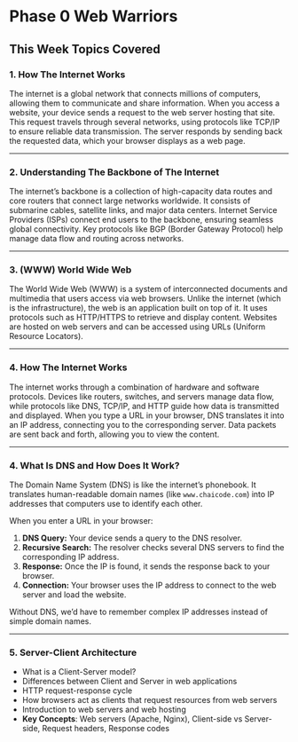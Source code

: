 # Phase 0 Web Warriors
## This Week Topics Covered

### 1. How The Internet Works  
The internet is a global network that connects millions of computers, allowing them to communicate and share information. When you access a website, your device sends a request to the web server hosting that site. This request travels through several networks, using protocols like TCP/IP to ensure reliable data transmission. The server responds by sending back the requested data, which your browser displays as a web page.

---

### 2. Understanding The Backbone of The Internet  
The internet’s backbone is a collection of high-capacity data routes and core routers that connect large networks worldwide. It consists of submarine cables, satellite links, and major data centers. Internet Service Providers (ISPs) connect end users to the backbone, ensuring seamless global connectivity. Key protocols like BGP (Border Gateway Protocol) help manage data flow and routing across networks.

---

### 3. (WWW) World Wide Web  
The World Wide Web (WWW) is a system of interconnected documents and multimedia that users access via web browsers. Unlike the internet (which is the infrastructure), the web is an application built on top of it. It uses protocols such as HTTP/HTTPS to retrieve and display content. Websites are hosted on web servers and can be accessed using URLs (Uniform Resource Locators).

---

### 4. How The Internet Works  
The internet works through a combination of hardware and software protocols. Devices like routers, switches, and servers manage data flow, while protocols like DNS, TCP/IP, and HTTP guide how data is transmitted and displayed. When you type a URL in your browser, DNS translates it into an IP address, connecting you to the corresponding server. Data packets are sent back and forth, allowing you to view the content.

---

 ### 4. What Is DNS and How Does It Work?  
The Domain Name System (DNS) is like the internet’s phonebook. It translates human-readable domain names (like `www.chaicode.com`) into IP addresses that computers use to identify each other.  

When you enter a URL in your browser:  
1. **DNS Query:** Your device sends a query to the DNS resolver.  
2. **Recursive Search:** The resolver checks several DNS servers to find the corresponding IP address.  
3. **Response:** Once the IP is found, it sends the response back to your browser.  
4. **Connection:** Your browser uses the IP address to connect to the web server and load the website.  

Without DNS, we’d have to remember complex IP addresses instead of simple domain names.

---

### 5. **Server-Client Architecture**

- What is a Client-Server model?
- Differences between Client and Server in web applications
- HTTP request-response cycle
- How browsers act as clients that request resources from web servers
- Introduction to web servers and web hosting
- **Key Concepts**: Web servers (Apache, Nginx), Client-side vs Server-side, Request headers, Response codes